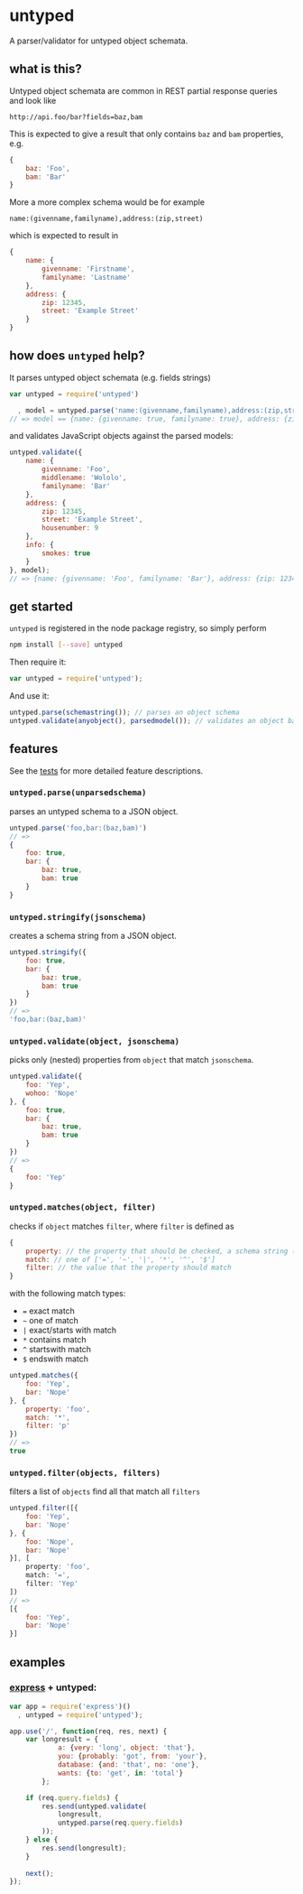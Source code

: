 # untyped

A parser/validator for untyped object schemata.

## what is this?

Untyped object schemata are common in REST partial response queries and look like

```
http://api.foo/bar?fields=baz,bam
```

This is expected to give a result that only contains `baz` and `bam` properties, e.g.

```javascript
{
    baz: 'Foo',
    bam: 'Bar'
}
```

More a more complex schema would be for example

```
name:(givenname,familyname),address:(zip,street)
```

which is expected to result in

```javascript
{
    name: {
        givenname: 'Firstname',
        familyname: 'Lastname'
    },
    address: {
        zip: 12345,
        street: 'Example Street'
    }
}
```

## how does `untyped` help?

It parses untyped object schemata (e.g. fields strings)

```javascript
var untyped = require('untyped')

  , model = untyped.parse('name:(givenname,familyname),address:(zip,street)')
// => model == {name: {givenname: true, familyname: true}, address: {zip: true, street: true}}
```

and validates JavaScript objects against the parsed models:

```javascript
untyped.validate({
    name: {
        givenname: 'Foo',
        middlename: 'Wololo',
        familyname: 'Bar'
    },
    address: {
        zip: 12345,
        street: 'Example Street',
        housenumber: 9
    },
    info: {
        smokes: true
    }
}, model);
// => {name: {givenname: 'Foo', familyname: 'Bar'}, address: {zip: 12345, street: 'Example Street'}}
```

## get started

`untyped` is registered in the node package registry, so simply perform

```bash
npm install [--save] untyped
```

Then require it:

```javascript
var untyped = require('untyped');
```

And use it:

```javascript
untyped.parse(schemastring()); // parses an object schema
untyped.validate(anyobject(), parsedmodel()); // validates an object based on the parsed string
```

## features

See the [tests](https://github.com/dominikschreiber/untyped/blob/master/test/index.spec.js)
for more detailed feature descriptions.

### `untyped.parse(unparsedschema)`

parses an untyped schema to a JSON object.

```javascript
untyped.parse('foo,bar:(baz,bam)')
// =>
{
    foo: true,
    bar: {
        baz: true,
        bam: true
    }
}
```

### `untyped.stringify(jsonschema)`

creates a schema string from a JSON object.

```javascript
untyped.stringify({
    foo: true,
    bar: {
        baz: true,
        bam: true
    }
})
// =>
'foo,bar:(baz,bam)'
```

### `untyped.validate(object, jsonschema)`

picks only (nested) properties from `object` that match `jsonschema`.

```javascript
untyped.validate({
    foo: 'Yep',
    wohoo: 'Nope'
}, {
    foo: true,
    bar: {
        baz: true,
        bam: true
    }
})
// =>
{
    foo: 'Yep'
}
```

### `untyped.matches(object, filter)`

checks if `object` matches `filter`, where `filter` is defined as

```javascript
{
    property: // the property that should be checked, a schema string (e.g. 'foo:(bar)')
    match: // one of ['=', '~', '|', '*', '^', '$']
    filter: // the value that the property should match
}
```

with the following match types:

- `=` exact match
- `~` one of match
- `|` exact/starts with match
- `*` contains match
- `^` startswith match
- `$` endswith match

```javascript
untyped.matches({
    foo: 'Yep',
    bar: 'Nope'
}, {
    property: 'foo',
    match: '*',
    filter: 'p'
})
// =>
true
```

### `untyped.filter(objects, filters)`

filters a list of `objects` find all that match all `filters`

```javascript
untyped.filter([{
    foo: 'Yep',
    bar: 'Nope'
}, {
    foo: 'Nope',
    bar: 'Nope'
}], [
    property: 'foo',
    match: '=',
    filter: 'Yep'
])
// =>
[{
    foo: 'Yep',
    bar: 'Nope'
}]
```

## examples

### [express](http://expressjs.com) + untyped:

```javascript
var app = require('express')()
  , untyped = require('untyped');

app.use('/', function(req, res, next) {
    var longresult = {
            a: {very: 'long', object: 'that'},
            you: {probably: 'got', from: 'your'},
            database: {and: 'that', no: 'one'},
            wants: {to: 'get', in: 'total'}
        };

    if (req.query.fields) {
        res.send(untyped.validate(
            longresult,
            untyped.parse(req.query.fields)
        ));
    } else {
        res.send(longresult);
    }
    
    next();
});
```